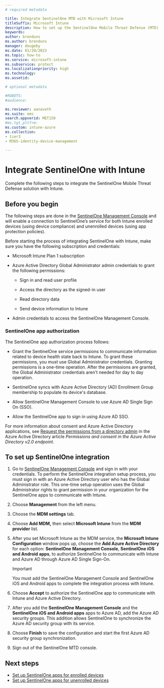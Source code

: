 ```yaml
---
# required metadata

title: Integrate SentinelOne MTD with Microsoft Intune
titleSuffix: Microsoft Intune
description: How to set up the SentinelOne Mobile Threat Defense (MTD) solution with Microsoft Intune to control mobile device access to your corporate resources.
keywords:
author: brenduns
ms.author: brenduns
manager: dougeby
ms.date: 01/20/2023
ms.topic: how-to
ms.service: microsoft-intune
ms.subservice: protect
ms.localizationpriority: high
ms.technology:
ms.assetid: 

# optional metadata

#ROBOTS:
#audience:

ms.reviewer: aanavath
ms.suite: ems
search.appverid: MET150
#ms.tgt_pltfrm:
ms.custom: intune-azure
ms.collection:
- tier3
- M365-identity-device-management

---
```


# Integrate SentinelOne with Intune

Complete the following steps to integrate the SentinelOne Mobile Threat Defense solution with Intune.

## Before you begin

The following steps are done in the [SentinelOne Management Console](https://console.mobile.sentinelone.net) and will enable a connection to SentinelOne’s service for both Intune enrolled devices (using device compliance) and unenrolled devices (using app protection policies).

Before starting the process of integrating SentinelOne with Intune, make sure you have the following subscription and credentials:

- Microsoft Intune Plan 1 subscription

- Azure Active Directory Global Administrator admin credentials to grant the following permissions:

  - Sign in and read user profile

  - Access the directory as the signed-in user

  - Read directory data

  - Send device information to Intune

- Admin credentials to access the SentinelOne Management Console.

### SentinelOne app authorization

The SentinelOne app authorization process follows:

- Grant the SentinelOne service permissions to communicate information related to device health state back to Intune. To grant these permissions, you must use Global Administrator credentials. Granting permissions is a one-time operation. After the permissions are granted, the Global Administrator credentials aren't needed for day to day operation.

- SentinelOne syncs with Azure Active Directory (AD) Enrollment Group membership to populate its device's database.

- Allow SentinelOne Management Console to use Azure AD Single Sign On (SSO).

- Allow the SentinelOne app to sign in using Azure AD SSO.

For more information about consent and Azure Active Directory applications, see [Request the permissions from a directory admin](/azure/active-directory/develop/v2-permissions-and-consent#request-the-permissions-from-a-directory-admin) in the Azure Active Directory article *Permissions and consent in the Azure Active Directory v2.0 endpoint*.

## To set up SentinelOne integration

1. Go to [SentinelOne Management Console]( https://console.mobile.sentinelone.net) and sign in with your credentials. To perform the SentinelOne integration setup process, you must sign in with an Azure Active Directory user who has the Global Administrator role. This one-time setup operation uses the Global Administrator rights to grant permission in your organization for the SentinelOne apps to communicate with Intune.  

2. Choose **Management** from the left menu.

3. Choose the **MDM settings** tab.

4. Choose **Add MDM,** then select **Microsoft Intune** from the **MDM provider** list.

5. After you set Microsoft Intune as the MDM service, the **Microsoft Intune Configuration** window pops up, choose the **Add Azure Active Directory** for each option: **SentinelOne Management Console**, **SentinelOne iOS and Android apps**, to authorize SentinelOne to communicate with Intune and Azure AD through Azure AD Single Sign-On.

    > [!IMPORTANT]  
    > You must add the SentinelOne Management Console and SentinelOne iOS and Android apps to complete the integration process with Intune.

6. Choose **Accept** to authorize the SentinelOne app to communicate with Intune and Azure Active Directory.

7. After you add the **SentinelOne Management Console** and the **SentinelOne iOS and Android apps** apps to Azure AD, add the Azure AD security groups. This addition allows SentinelOne to synchronize the Azure AD security group with its service.

8. Choose **Finish** to save the configuration and start the first Azure AD security group synchronization.

9. Sign out of the SentinelOne MTD console.

## Next steps

- [Set up SentinelOne apps for enrolled devices](mtd-apps-ios-app-configuration-policy-add-assign.md)
- [Set up SentinelOne apps for unenrolled devices](mtd-add-apps-unenrolled-devices.md)